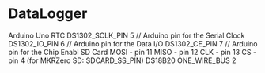 # DataLogger

Arduino Uno
RTC
  DS1302_SCLK_PIN   5    // Arduino pin for the Serial Clock
  DS1302_IO_PIN     6    // Arduino pin for the Data I/O
  DS1302_CE_PIN     7    // Arduino pin for the Chip Enabl
SD Card
  MOSI - pin 11
  MISO - pin 12
  CLK - pin 13
  CS - pin 4 (for MKRZero SD: SDCARD_SS_PIN)
DS18B20
  ONE_WIRE_BUS 2
